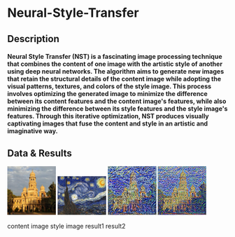 # Neural-Style-Transfer

## Description
#### Neural Style Transfer (NST) is a fascinating image processing technique that combines the content of one image with the artistic style of another using deep neural networks. The algorithm aims to generate new images that retain the structural details of the content image while adopting the visual patterns, textures, and colors of the style image. This process involves optimizing the generated image to minimize the difference between its content features and the content image's features, while also minimizing the difference between its style features and the style image's features. Through this iterative optimization, NST produces visually captivating images that fuse the content and style in an artistic and imaginative way.


## Data & Results

<p float="left">
  <img src="./assets/content(1).jpg" width="22%" />
  <img src="./assets/Starry-Night-(1).jpeg" width="22%" />
  <img src="./assets/result_500.jpg" width="22%" />
  <img src="./assets/result_3105.jpg" width="22%" />
</p>
<span><span><span><span><span><span>content image <span><span><span><span><span><span><span><span><span><span><span><span> style image <span><span><span><span><span><span><span><span><span><span><span><span> result1 <span><span><span><span><span><span><span><span><span><span><span><span> result2
